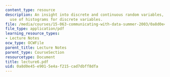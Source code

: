```yaml
---
content_type: resource
description: An insight into discrete and continuous random variables, and their differences,
  use of histograms for discrete variables.
file: /media/courses/15-063-communicating-with-data-summer-2003/0a8d0e45e9015e4af215cad7dbff8dfa_lecture6.pdf
file_type: application/pdf
learning_resource_types:
- Lecture Notes
ocw_type: OCWFile
parent_title: Lecture Notes
parent_type: CourseSection
resourcetype: Document
title: lecture6.pdf
uid: 0a8d0e45-e901-5e4a-f215-cad7dbff8dfa
---
```

